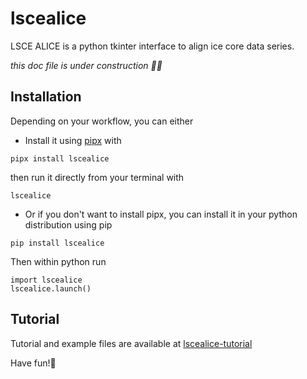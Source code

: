 # lscealice

LSCE ALICE is a python tkinter interface to align ice core data series.

_this doc file is under construction 👷‍♀️_

## Installation

Depending on your workflow, you can either 

- Install it using [pipx](https://pipx.pypa.io/latest/installation/) with

```
pipx install lscealice
```
then run it directly from your terminal with

```
lscealice
```

- Or if you don't want to install pipx, you can install it in your python distribution using pip

```
pip install lscealice
```

Then within python run

```
import lscealice
lscealice.launch()
```

## Tutorial

Tutorial and example files are available at [lscealice-tutorial](https://github.com/secretpenguin75/lscealice-tutorial)

Have fun!🐧
